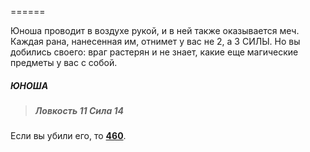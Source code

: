 ======

Юноша проводит в воздухе рукой, и в ней также оказывается меч. Каждая рана, нанесенная им, отнимет у вас не 2, а 3 СИЛЫ. Но вы добились своего: враг растерян и не знает, какие еще магические предметы у вас с собой.

##### ЮНОША

> ##### Ловкость 11 Сила 14

Если вы убили его, то [**460**](#n_460).

